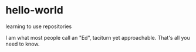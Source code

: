 # hello-world
learning to use repositories

I am what most people call an "Ed", taciturn yet approachable. That's all you need to know.
